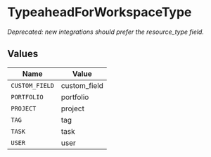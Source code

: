 # TypeaheadForWorkspaceType

*Deprecated: new integrations should prefer the resource_type field.*


## Values

| Name           | Value          |
| -------------- | -------------- |
| `CUSTOM_FIELD` | custom_field   |
| `PORTFOLIO`    | portfolio      |
| `PROJECT`      | project        |
| `TAG`          | tag            |
| `TASK`         | task           |
| `USER`         | user           |